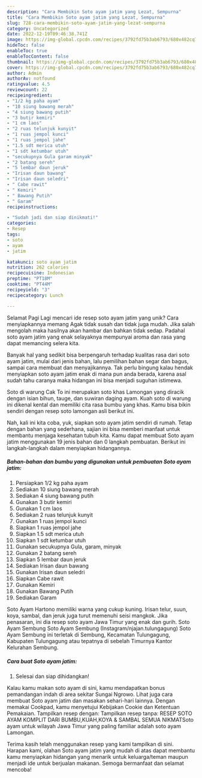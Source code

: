 ```yaml
---
description: "Cara Membikin Soto ayam jatim yang Lezat, Sempurna"
title: "Cara Membikin Soto ayam jatim yang Lezat, Sempurna"
slug: 728-cara-membikin-soto-ayam-jatim-yang-lezat-sempurna
category: Uncategorized
date: 2022-12-19T09:46:38.741Z
image: https://img-global.cpcdn.com/recipes/3792fd75b3ab6793/680x482cq70/soto-ayam-jatim-foto-resep-utama.jpg
hideToc: false
enableToc: true
enableTocContent: false
thumbnail: https://img-global.cpcdn.com/recipes/3792fd75b3ab6793/680x482cq70/soto-ayam-jatim-foto-resep-utama.jpg
cover: https://img-global.cpcdn.com/recipes/3792fd75b3ab6793/680x482cq70/soto-ayam-jatim-foto-resep-utama.jpg
author: Admin
authorAv: notfound
ratingvalue: 4.5
reviewcount: 22
recipeingredient:
- "1/2 kg paha ayam"
- "10 siung bawang merah"
- "4 siung bawang putih"
- "3 butir kemiri"
- "1 cm laos"
- "2 ruas telunjuk kunyit"
- "1 ruas jempol kunci"
- "1 ruas jempol jahe"
- "1.5 sdt merica utuh"
- "1 sdt ketumbar utuh"
- "secukupnya Gula garam minyak"
- "2 batang sereh"
- "5 lembar daun jeruk"
- "Irisan daun bawang"
- "Irisan daun seledri"
- " Cabe rawit"
- " Kemiri"
- " Bawang Putih"
- " Garam"
recipeinstructions:

- "Sudah jadi dan siap dinikmati!"
categories:
- Resep
tags:
- soto
- ayam
- jatim

katakunci: soto ayam jatim 
nutrition: 262 calories
recipecuisine: Indonesian
preptime: "PT18M"
cooktime: "PT44M"
recipeyield: "3"
recipecategory: Lunch

---
```



Selamat Pagi Lagi mencari ide resep soto ayam jatim yang unik? Cara menyiapkannya memang Agak tidak susah dan tidak juga mudah. Jika salah mengolah maka hasilnya akan hambar dan bahkan tidak sedap. Padahal soto ayam jatim yang enak selayaknya mempunyai aroma dan rasa yang dapat memancing selera kita.


Banyak hal yang sedikit bisa berpengaruh terhadap kualitas rasa dari soto ayam jatim, mulai dari jenis bahan, lalu pemilihan bahan segar dan bagus, sampai cara membuat dan menyajikannya. Tak perlu bingung kalau hendak menyiapkan soto ayam jatim enak di mana pun anda berada, karena asal sudah tahu caranya maka hidangan ini bisa menjadi suguhan istimewa.

Soto di warung Cak To ini merupakan soto khas Lamongan yang diracik dengan isian bihun, tauge, dan suwiran daging ayam. Kuah soto di warung ini dikenal kental dan memiliki cita rasa bumbu yang khas. Kamu bisa bikin sendiri dengan resep soto lamongan asli berikut ini.


Nah, kali ini kita coba, yuk, siapkan soto ayam jatim sendiri di rumah. Tetap dengan bahan yang sederhana, sajian ini bisa memberi manfaat untuk membantu menjaga kesehatan tubuh kita. Kamu dapat membuat Soto ayam jatim menggunakan 19 jenis bahan dan 0 langkah pembuatan. Berikut ini langkah-langkah dalam menyiapkan hidangannya.

<!--inarticleads1-->

##### Bahan-bahan dan bumbu yang digunakan untuk pembuatan Soto ayam jatim:

1. Persiapkan 1/2 kg paha ayam
1. Sediakan 10 siung bawang merah
1. Sediakan 4 siung bawang putih
1. Gunakan 3 butir kemiri
1. Gunakan 1 cm laos
1. Sediakan 2 ruas telunjuk kunyit
1. Gunakan 1 ruas jempol kunci
1. Siapkan 1 ruas jempol jahe
1. Siapkan 1.5 sdt merica utuh
1. Siapkan 1 sdt ketumbar utuh
1. Gunakan secukupnya Gula, garam, minyak
1. Gunakan 2 batang sereh
1. Siapkan 5 lembar daun jeruk
1. Sediakan Irisan daun bawang
1. Gunakan Irisan daun seledri
1. Siapkan  Cabe rawit
1. Gunakan  Kemiri
1. Gunakan  Bawang Putih
1. Sediakan  Garam


Soto Ayam Hartono memiliki warna yang cukup kuning. Irisan telur, suun, koya, sambal, dan jeruk juga turut memenuhi seisi mangkok. Jika penasaran, ini dia resep soto ayam Jawa Timur yang enak dan gurih. Soto Ayam Sembung Soto Ayam Sembung (Instagram/njajan.tulungagung) Soto Ayam Sembung ini terletak di Sembung, Kecamatan Tulungagung, Kabupaten Tulungagung atau tepatnya di sebelah Timurnya Kantor Kelurahan Sembung. 

<!--inarticleads2-->

##### Cara buat Soto ayam jatim:


1. Selesai dan siap dihidangkan!

Kalau kamu makan soto ayam di sini, kamu mendapatkan bonus pemandangan indah di area sekitar Sungai Ngrowo. Lihat juga cara membuat Soto ayam jatim dan masakan sehari-hari lainnya. Dengan memakai Cookpad, kamu menyetujui Kebijakan Cookie dan Ketentuan Pemakaian. Tampilkan resep dengan: Tampilkan resep tanpa: RESEP SOTO AYAM KOMPLIT DARI BUMBU,KUAH,KOYA &amp; SAMBAL SEMUA NIKMATSoto ayam untuk wilayah Jawa Timur yang paling familiar adalah soto ayam Lamongan. 

Terima kasih telah menggunakan resep yang kami tampilkan di sini. Harapan kami, olahan Soto ayam jatim yang mudah di atas dapat membantu kamu menyiapkan hidangan yang menarik untuk keluarga/teman maupun menjadi ide untuk berjualan makanan. Semoga bermanfaat dan selamat mencoba!
